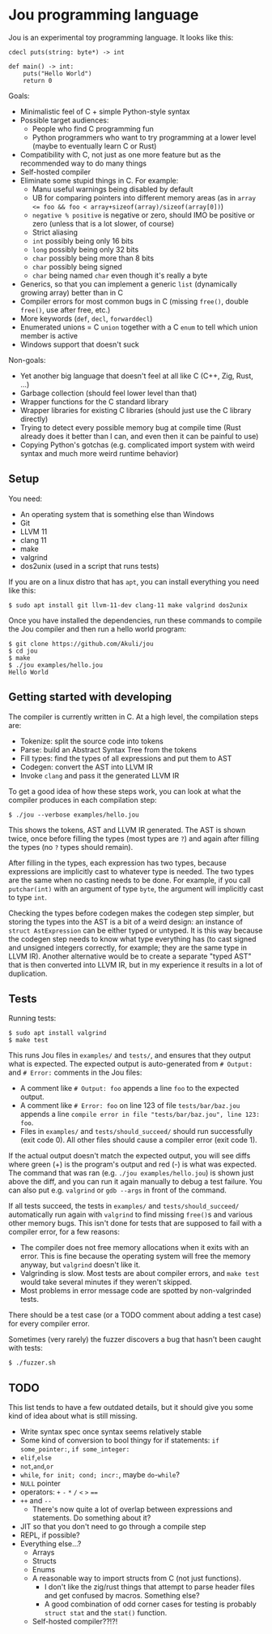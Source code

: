 # Jou programming language

Jou is an experimental toy programming language. It looks like this:

```python3
cdecl puts(string: byte*) -> int

def main() -> int:
    puts("Hello World")
    return 0
```

Goals:
- Minimalistic feel of C + simple Python-style syntax
- Possible target audiences:
    - People who find C programming fun
    - Python programmers who want to try programming at a lower level (maybe to eventually learn C or Rust)
- Compatibility with C, not just as one more feature but as the recommended way to do many things
- Self-hosted compiler
- Eliminate some stupid things in C. For example:
    - Manu useful warnings being disabled by default
    - UB for comparing pointers into different memory areas
        (as in `array <= foo && foo < array+sizeof(array)/sizeof(array[0])`)
    - `negative % positive` is negative or zero, should IMO be positive or zero
        (unless that is a lot slower, of course)
    - Strict aliasing
    - `int` possibly being only 16 bits
    - `long` possibly being only 32 bits
    - `char` possibly being more than 8 bits
    - `char` possibly being signed
    - `char` being named `char` even though it's really a byte
- Generics, so that you can implement a generic `list` (dynamically growing array)
    better than in C
- Compiler errors for most common bugs in C (missing `free()`, double `free()`, use after free, etc.)
- More keywords (`def`, `decl`, `forwarddecl`)
- Enumerated unions = C `union` together with a C `enum` to tell which union member is active
- Windows support that doesn't suck

Non-goals:
- Yet another big language that doesn't feel at all like C (C++, Zig, Rust, ...)
- Garbage collection (should feel lower level than that)
- Wrapper functions for the C standard library
- Wrapper libraries for existing C libraries (should just use the C library directly)
- Trying to detect every possible memory bug at compile time
    (Rust already does it better than I can, and even then it can be painful to use)
- Copying Python's gotchas
    (e.g. complicated import system with weird syntax and much more weird runtime behavior)


## Setup

You need:
- An operating system that is something else than Windows
- Git
- LLVM 11
- clang 11
- make
- valgrind
- dos2unix (used in a script that runs tests)

If you are on a linux distro that has `apt`, you can install everything you need like this:

```
$ sudo apt install git llvm-11-dev clang-11 make valgrind dos2unix
```

Once you have installed the dependencies,
run these commands to compile the Jou compiler and then run a hello world program:

```
$ git clone https://github.com/Akuli/jou
$ cd jou
$ make
$ ./jou examples/hello.jou
Hello World
```


## Getting started with developing

The compiler is currently written in C.
At a high level, the compilation steps are:
- Tokenize: split the source code into tokens
- Parse: build an Abstract Syntax Tree from the tokens
- Fill types: find the types of all expressions and put them to AST
- Codegen: convert the AST into LLVM IR
- Invoke `clang` and pass it the generated LLVM IR

To get a good idea of how these steps work,
you can look at what the compiler produces in each compilation step:

```
$ ./jou --verbose examples/hello.jou
```

This shows the tokens, AST and LLVM IR generated.
The AST is shown twice, once before filling the types (most types are `?`)
and again after filling the types (no `?` types should remain).

After filling in the types, each expression has two types,
because expressions are implicitly cast to whatever type is needed.
The two types are the same when no casting needs to be done.
For example, if you call `putchar(int)` with an argument of type `byte`,
the argument will implicitly cast to type `int`.

Checking the types before codegen makes the codegen step simpler,
but storing the types into the AST is a bit of a weird design:
an instance of `struct AstExpression` can be either typed or untyped.
It is this way because the codegen step needs to know what type everything has
(to cast signed and unsigned integers correctly, for example; they are the same type in LLVM IR).
Another alternative would be to create a separate "typed AST" that is then converted into LLVM IR,
but in my experience it results in a lot of duplication.


## Tests

Running tests:

```
$ sudo apt install valgrind
$ make test
```

This runs Jou files in `examples/` and `tests/`,
and ensures that they output what is expected.
The expected output is auto-generated from `# Output:` and `# Error:` comments in the Jou files:

- A comment like `# Output: foo` appends a line `foo` to the expected output.
- A comment like `# Error: foo` on line 123 of file `tests/bar/baz.jou` appends a line
    `compile error in file "tests/bar/baz.jou", line 123: foo`.
- Files in `examples/` and `tests/should_succeed/` should run successfully (exit code 0).
    All other files should cause a compiler error (exit code 1).

If the actual output doesn't match the expected output, you will see diffs where
green (+) is the program's output and red (-) is what was expected.
The command that was ran (e.g. `./jou examples/hello.jou`) is shown just above the diff,
and you can run it again manually to debug a test failure.
You can also put e.g. `valgrind` or `gdb --args` in front of the command.

If all tests succeed, the tests in `examples/` and `tests/should_succeed/`
automatically run again with `valgrind` to find missing `free()`s and various other memory bugs.
This isn't done for tests that are supposed to fail with a compiler error, for a few reasons:
- The compiler does not free memory allocations when it exits with an error.
    This is fine because the operating system will free the memory anyway,
    but `valgrind` doesn't like it.
- Valgrinding is slow. Most tests are about compiler errors,
    and `make test` would take several minutes if they weren't skipped.
- Most problems in error message code are spotted by non-valgrinded tests.

There should be a test case (or a TODO comment about adding a test case) for every compiler error.

Sometimes (very rarely) the fuzzer discovers a bug that hasn't been caught with tests:

```
$ ./fuzzer.sh
```


## TODO

This list tends to have a few outdated details,
but it should give you some kind of idea about what is still missing.

- Write syntax spec once syntax seems relatively stable
- Some kind of conversion to bool thingy for if statements: `if some_pointer:`, `if some_integer:`
- `elif`,`else`
- `not`,`and`,`or`
- `while`, `for init; cond; incr:`, maybe `do`-`while`?
- `NULL` pointer
- operators: `+` `-` `*` `/` `<` `>` `==`
- `++` and `--`
    - There's now quite a lot of overlap between expressions and statements.
        Do something about it?
- JIT so that you don't need to go through a compile step
- REPL, if possible?
- Everything else...?
    - Arrays
    - Structs
    - Enums
    - A reasonable way to import structs from C (not just functions).
        - I don't like the zig/rust things that attempt to parse header files and get confused by macros. Something else?
        - A good combination of odd corner cases for testing is probably `struct stat` and the `stat()` function.
    - Self-hosted compiler??!?!
